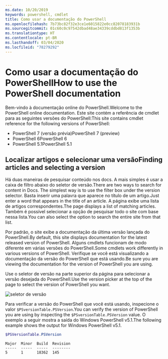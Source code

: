 ```yaml
---
ms.date: 10/20/2019
keywords: powershell, cmdlet
title: Como usar a documentação do PowerShell
ms.openlocfilehash: 7b73bc82f32e3ce1e6015822e0cc82078183931b
ms.sourcegitcommit: 01c60c0c97542dbad48ae34339cddbd813f1353b
ms.translationtype: HT
ms.contentlocale: pt-BR
ms.lasthandoff: 03/04/2020
ms.locfileid: "78279292"
---
```

# <a name="how-to-use-the-powershell-documentation"></a><span data-ttu-id="f0f70-103">Como usar a documentação do PowerShell</span><span class="sxs-lookup"><span data-stu-id="f0f70-103">How to use the PowerShell documentation</span></span>

<span data-ttu-id="f0f70-104">Bem-vindo à documentação online do PowerShell.</span><span class="sxs-lookup"><span data-stu-id="f0f70-104">Welcome to the PowerShell online documentation.</span></span> <span data-ttu-id="f0f70-105">Este site contém a referência de cmdlet para as seguintes versões do PowerShell:</span><span class="sxs-lookup"><span data-stu-id="f0f70-105">This site contains cmdlet reference for the following versions of PowerShell:</span></span>

- <span data-ttu-id="f0f70-106">PowerShell 7 (versão prévia)</span><span class="sxs-lookup"><span data-stu-id="f0f70-106">PowerShell 7 (preview)</span></span>
- <span data-ttu-id="f0f70-107">PowerShell 6</span><span class="sxs-lookup"><span data-stu-id="f0f70-107">PowerShell 6</span></span>
- <span data-ttu-id="f0f70-108">PowerShell 5.1</span><span class="sxs-lookup"><span data-stu-id="f0f70-108">PowerShell 5.1</span></span>

## <a name="finding-articles-and-selecting-a-version"></a><span data-ttu-id="f0f70-109">Localizar artigos e selecionar uma versão</span><span class="sxs-lookup"><span data-stu-id="f0f70-109">Finding articles and selecting a version</span></span>

<span data-ttu-id="f0f70-110">Há duas maneiras de pesquisar conteúdo nos docs. A mais simples é usar a caixa de filtro abaixo do seletor de versão.</span><span class="sxs-lookup"><span data-stu-id="f0f70-110">There are two ways to search for content in Docs. The simplest way is to use the filter box under the version selector.</span></span> <span data-ttu-id="f0f70-111">Basta inserir uma palavra que aparece no título de um artigo.</span><span class="sxs-lookup"><span data-stu-id="f0f70-111">Just enter a word that appears in the title of an article.</span></span> <span data-ttu-id="f0f70-112">A página exibe uma lista de artigos correspondentes.</span><span class="sxs-lookup"><span data-stu-id="f0f70-112">The page displays a list of matching articles.</span></span> <span data-ttu-id="f0f70-113">Também é possível selecionar a opção de pesquisar todo o site com base nessa lista.</span><span class="sxs-lookup"><span data-stu-id="f0f70-113">You can also select the option to search the entire site from that list.</span></span>

<span data-ttu-id="f0f70-114">Por padrão, o site exibe a documentação da última versão lançada do PowerShell.</span><span class="sxs-lookup"><span data-stu-id="f0f70-114">By default, this site displays documentation for the latest released version of PowerShell.</span></span> <span data-ttu-id="f0f70-115">Alguns cmdlets funcionam de modo diferente em várias versões do PowerShell.</span><span class="sxs-lookup"><span data-stu-id="f0f70-115">Some cmdlets work differently in various versions of PowerShell.</span></span> <span data-ttu-id="f0f70-116">Verifique se você está visualizando a documentação da versão do PowerShell que está usando.</span><span class="sxs-lookup"><span data-stu-id="f0f70-116">Be sure you are viewing the documentation for the version of PowerShell you are using.</span></span>

<span data-ttu-id="f0f70-117">Use o seletor de versão na parte superior da página para selecionar a versão desejada do PowerShell.</span><span class="sxs-lookup"><span data-stu-id="f0f70-117">Use the version picker at the top of the page to select the version of PowerShell you want.</span></span>

![seletor de versão](media/how-to-use-docs/version-search.gif)

<span data-ttu-id="f0f70-119">Para verificar a versão do PowerShell que você está usando, inspecione o valor `$PSversionTable.PSVersion`.</span><span class="sxs-lookup"><span data-stu-id="f0f70-119">You can verify the version of PowerShell you are using by inspecting the `$PSversionTable.PSVersion` value.</span></span> <span data-ttu-id="f0f70-120">O exemplo a seguir mostra a saída do Windows PowerShell v5.1.</span><span class="sxs-lookup"><span data-stu-id="f0f70-120">The following example shows the output for Windows PowerShell v5.1.</span></span>

```powershell
$PSVersionTable.PSVersion
```

```Output
Major  Minor  Build  Revision
-----  -----  -----  --------
5      1      18362  145
```
